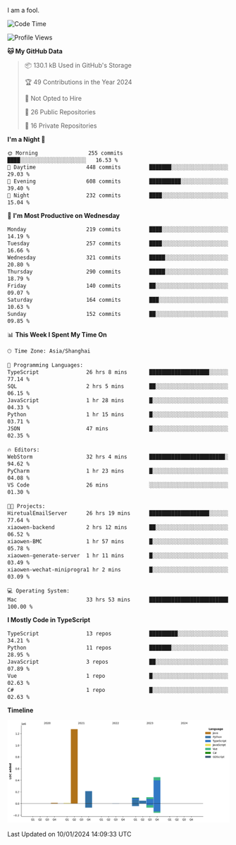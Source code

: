 I am a fool.

<!--START_SECTION:waka-->
![Code Time](http://img.shields.io/badge/Code%20Time-1%2C080%20hrs%203%20mins-blue)

![Profile Views](http://img.shields.io/badge/Profile%20Views-0-blue)

**🐱 My GitHub Data** 

> 📦 130.1 kB Used in GitHub's Storage 
 > 
> 🏆 49 Contributions in the Year 2024
 > 
> 🚫 Not Opted to Hire
 > 
> 📜 26 Public Repositories 
 > 
> 🔑 16 Private Repositories 
 > 
**I'm a Night 🦉** 

```text
🌞 Morning                255 commits         ████░░░░░░░░░░░░░░░░░░░░░   16.53 % 
🌆 Daytime                448 commits         ███████░░░░░░░░░░░░░░░░░░   29.03 % 
🌃 Evening                608 commits         ██████████░░░░░░░░░░░░░░░   39.40 % 
🌙 Night                  232 commits         ████░░░░░░░░░░░░░░░░░░░░░   15.04 % 
```
📅 **I'm Most Productive on Wednesday** 

```text
Monday                   219 commits         ████░░░░░░░░░░░░░░░░░░░░░   14.19 % 
Tuesday                  257 commits         ████░░░░░░░░░░░░░░░░░░░░░   16.66 % 
Wednesday                321 commits         █████░░░░░░░░░░░░░░░░░░░░   20.80 % 
Thursday                 290 commits         █████░░░░░░░░░░░░░░░░░░░░   18.79 % 
Friday                   140 commits         ██░░░░░░░░░░░░░░░░░░░░░░░   09.07 % 
Saturday                 164 commits         ███░░░░░░░░░░░░░░░░░░░░░░   10.63 % 
Sunday                   152 commits         ██░░░░░░░░░░░░░░░░░░░░░░░   09.85 % 
```


📊 **This Week I Spent My Time On** 

```text
🕑︎ Time Zone: Asia/Shanghai

💬 Programming Languages: 
TypeScript               26 hrs 8 mins       ███████████████████░░░░░░   77.14 % 
SQL                      2 hrs 5 mins        ██░░░░░░░░░░░░░░░░░░░░░░░   06.15 % 
JavaScript               1 hr 28 mins        █░░░░░░░░░░░░░░░░░░░░░░░░   04.33 % 
Python                   1 hr 15 mins        █░░░░░░░░░░░░░░░░░░░░░░░░   03.71 % 
JSON                     47 mins             █░░░░░░░░░░░░░░░░░░░░░░░░   02.35 % 

🔥 Editors: 
WebStorm                 32 hrs 4 mins       ████████████████████████░   94.62 % 
PyCharm                  1 hr 23 mins        █░░░░░░░░░░░░░░░░░░░░░░░░   04.08 % 
VS Code                  26 mins             ░░░░░░░░░░░░░░░░░░░░░░░░░   01.30 % 

🐱‍💻 Projects: 
HiretualEmailServer      26 hrs 19 mins      ███████████████████░░░░░░   77.64 % 
xiaowen-backend          2 hrs 12 mins       ██░░░░░░░░░░░░░░░░░░░░░░░   06.52 % 
xiaowen-BMC              1 hr 57 mins        █░░░░░░░░░░░░░░░░░░░░░░░░   05.78 % 
xiaowen-generate-server  1 hr 11 mins        █░░░░░░░░░░░░░░░░░░░░░░░░   03.49 % 
xiaowen-wechat-miniprogra1 hr 2 mins         █░░░░░░░░░░░░░░░░░░░░░░░░   03.09 % 

💻 Operating System: 
Mac                      33 hrs 53 mins      █████████████████████████   100.00 % 
```

**I Mostly Code in TypeScript** 

```text
TypeScript               13 repos            █████████░░░░░░░░░░░░░░░░   34.21 % 
Python                   11 repos            ███████░░░░░░░░░░░░░░░░░░   28.95 % 
JavaScript               3 repos             ██░░░░░░░░░░░░░░░░░░░░░░░   07.89 % 
Vue                      1 repo              █░░░░░░░░░░░░░░░░░░░░░░░░   02.63 % 
C#                       1 repo              █░░░░░░░░░░░░░░░░░░░░░░░░   02.63 % 
```



**Timeline**

![Lines of Code chart](https://raw.githubusercontent.com/VeejaLiu/VeejaLiu/master/assets/bar_graph.png)


 Last Updated on 10/01/2024 14:09:33 UTC
<!--END_SECTION:waka-->
